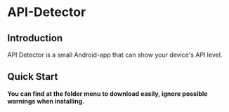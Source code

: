 # API-Detector
## Introduction
API Detector is a small Android-app that can show your device's API level.

## Quick Start
**You can find <API Detector.apk> at the folder menu to download easily, ignore possible warnings when installing.**</br>
